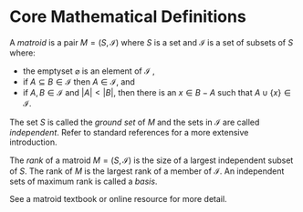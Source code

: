 # Core Mathematical Definitions

A *matroid* is a pair $M=(S,\mathcal{I})$ where $S$ is a set and $\mathcal{I}$ is a set
of subsets of $S$ where:
* the emptyset $\varnothing$ is an element of $\mathcal{I}$ ,
* if $A \subseteq B \in \mathcal{I}$ then $A \in \mathcal{I}$, and
* if $A,B \in \mathcal{I}$ and $|A| < |B|$, then there is an $x \in B - A$ such that $A \cup\{x\} \in \mathcal{I}$. 

The set $S$ is called the *ground set* of $M$ and the sets in $\mathcal{I}$ are 
called *independent*. Refer to standard references for 
a more extensive introduction.

The *rank* of a matroid $M=(S,\mathcal{I})$ is the size of a largest independent subset of $S$. The rank of $M$ is the largest rank of a member of $\mathcal{I}$. An independent sets of maximum rank is called a *basis*. 



See a matroid textbook or online resource for more detail. 